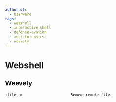 ```yaml
---
author(s):
  - Userware
tags:
  - webshell
  - interactive-shell
  - defense-evasion
  - anti-forensics
  - weevely
---
```

# Webshell

## Weevely

```
:file_rm                      Remove remote file.
```